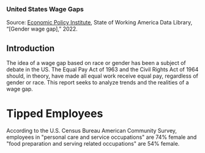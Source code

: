 ### United States Wage Gaps
Source: [Economic Policy Institute](https://www.epi.org/data/#/?subject=wagegap-mf&r=*), State of Working America Data Library, “[Gender wage gap],” 2022. 
## Introduction
The idea of a wage gap based on race or gender has been a subject of debate in the US. The Equal Pay Act of 1963 and the Civil Rights Act of 1964 should, in theory, have made all equal work receive equal pay, regardless of gender or race. This report seeks to analyze trends and the realities of a wage gap.

# Tipped Employees
According to the U.S. Census Bureau American Community Survey, employees in "personal care and service occupations" are 74% female and "food preparation and serving related occupations" are 54% female.
